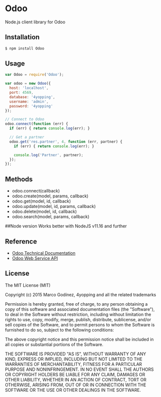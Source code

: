 # Odoo

Node.js client library for Odoo

## Installation

```bash
$ npm install Odoo
```

## Usage

```js
var Odoo = require('Odoo');

var odoo = new Odoo({
  host: 'localhost',
  port: 4569,
  database: '4yopping',
  username: 'admin',
  password: '4yopping'
});

// Connect to Odoo
odoo.connect(function (err) {
  if (err) { return console.log(err); }

  // Get a partner
  odoo.get('res.partner', 4, function (err, partner) {
    if (err) { return console.log(err); }

    console.log('Partner', partner);
  });
});
```

## Methods

* odoo.connect(callback)
* odoo.create(model, params, callback)
* odoo.get(model, id, callback)
* odoo.update(model, id, params, callback)
* odoo.delete(model, id, callback)
* odoo.search(model, params, callback)

##Node version
Works better with NodeJS v11.16 and further

## Reference

* [Odoo Technical Documentation](https://www.odoo.com/documentation/8.0)
* [Odoo Web Service API](https://www.odoo.com/documentation/8.0/api_integration.html)

## License

The MIT License (MIT)

Copyright (c) 2015 Marco Godínez, 4yopping and all the related trademarks

Permission is hereby granted, free of charge, to any person obtaining a copy
of this software and associated documentation files (the "Software"), to deal
in the Software without restriction, including without limitation the rights
to use, copy, modify, merge, publish, distribute, sublicense, and/or sell
copies of the Software, and to permit persons to whom the Software is
furnished to do so, subject to the following conditions:

The above copyright notice and this permission notice shall be included in
all copies or substantial portions of the Software.

THE SOFTWARE IS PROVIDED "AS IS", WITHOUT WARRANTY OF ANY KIND, EXPRESS OR
IMPLIED, INCLUDING BUT NOT LIMITED TO THE WARRANTIES OF MERCHANTABILITY,
FITNESS FOR A PARTICULAR PURPOSE AND NONINFRINGEMENT. IN NO EVENT SHALL THE
AUTHORS OR COPYRIGHT HOLDERS BE LIABLE FOR ANY CLAIM, DAMAGES OR OTHER
LIABILITY, WHETHER IN AN ACTION OF CONTRACT, TORT OR OTHERWISE, ARISING FROM,
OUT OF OR IN CONNECTION WITH THE SOFTWARE OR THE USE OR OTHER DEALINGS IN
THE SOFTWARE.
